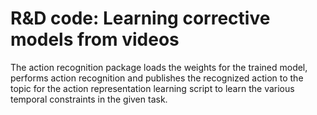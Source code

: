 # R&D code: Learning corrective models from videos

The action recognition package loads the weights for the trained model, performs action recognition and publishes the recognized action to the topic for the action representation learning script to learn the various temporal constraints in the given task.

